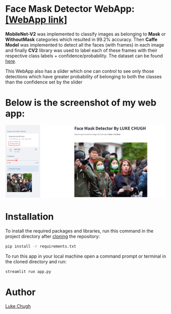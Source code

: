 # Face Mask Detector WebApp: [[WebApp link]](https://share.streamlit.io/luke-chugh/face-mask-detector-webapp/main/app.py)

 **MobileNet-V2** was implemented to classify images as belonging to **Mask** or **WithoutMask** categories which resulted in 99.2% accuracy. Then **Caffe Model** was implemented to detect all the faces (with frames) in each image and finally **CV2** library was used to label each of these frames with their respective class labels + confidence/probability. The dataset can be found [here](https://www.kaggle.com/datasets/ashishjangra27/face-mask-12k-images-dataset). 
 
This WebApp also has a slider which one can control to see only those detections which have greater probability of belonging to both the classes than the confidence set by the slider

# Below is the screenshot of my web app:

![Capture](https://github.com/luke-chugh/Face-Mask-Detector-WebApp/blob/main/screenshots/2.png)

# Installation
To install the required packages and libraries, run this command in the project directory after [cloning](https://www.howtogeek.com/451360/how-to-clone-a-github-repository/) the repository:
```bash
pip install -r requirements.txt
```
To run this app in your local machine open a command prompt or terminal in the cloned directory and run:
```bash
streamlit run app.py
```
# Author
[Luke Chugh](https://www.linkedin.com/in/luke-chugh-2b2043181/)

